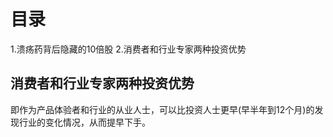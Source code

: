 # 目录
1.溃疡药背后隐藏的10倍股
2.消费者和行业专家两种投资优势

## 消费者和行业专家两种投资优势
  即作为产品体验者和行业的从业人士，可以比投资人士更早(早半年到12个月)的发现行业的变化情况，从而提早下手。
